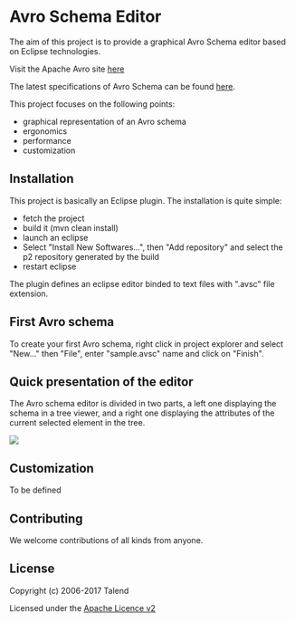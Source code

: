 # Avro Schema Editor

The aim of this project is to provide a graphical Avro Schema editor based on Eclipse technologies. 

Visit the Apache Avro site [here](https://avro.apache.org)

The latest specifications of Avro Schema can be found [here](https://avro.apache.org/docs/1.8.2/spec.html).

This project focuses on the following points:

* graphical representation of an Avro schema 
* ergonomics
* performance
* customization

## Installation

This project is basically an Eclipse plugin.
The installation is quite simple:

* fetch the project
* build it (mvn clean install)
* launch an eclipse
* Select "Install New Softwares...", then "Add repository" and select the p2 repository generated by the build
* restart eclipse

The plugin defines an eclipse editor binded to text files with ".avsc" file extension.


## First Avro schema

To create your first Avro schema, right click in project explorer and select "New..." then "File", enter "sample.avsc" name and click on "Finish".


## Quick presentation of the editor

The Avro schema editor is divided in two parts, a left one displaying the schema in a tree viewer, and a right one displaying the attributes of the current selected element in the tree.

![](https://github.com/Talend/avro-schema-editor/tree/master/images/sample_1.png)

## Customization

To be defined

## Contributing

We welcome contributions of all kinds from anyone.

## License

Copyright (c) 2006-2017 Talend

Licensed under the [Apache Licence v2](https://www.apache.org/licenses/LICENSE-2.0.txt)